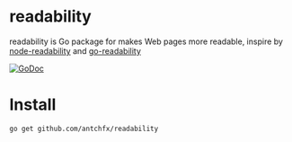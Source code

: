 readability
===
readability is Go package for makes Web pages more readable, inspire by [node-readability](https://github.com/luin/readability) and [go-readability](https://github.com/mauidude/go-readability)

[![GoDoc](https://godoc.org/github.com/antchfx/readability?status.svg)](https://godoc.org/github.com/antchfx/readability)

Install
===
    go get github.com/antchfx/readability